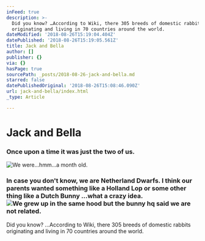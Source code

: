 ```yaml
---
inFeed: true
description: >-
  Did you know? …According to Wiki, there 305 breeds of domestic rabbits
  originating and living in 70 countries around the world. 
dateModified: '2018-08-26T15:19:04.404Z'
datePublished: '2018-08-26T15:19:05.561Z'
title: Jack and Bella
author: []
publisher: {}
via: {}
hasPage: true
sourcePath: _posts/2018-08-26-jack-and-bella.md
starred: false
datePublishedOriginal: '2018-08-26T15:08:46.090Z'
url: jack-and-bella/index.html
_type: Article

---
```

# Jack and Bella

### Once upon a time it was just the two of us.
![We were...hmm...a month old. ](https://the-grid-user-content.s3-us-west-2.amazonaws.com/e217328a-d23a-4ce4-9042-e2c991afbdd4.jpg)

### In case you don't know, we are Netherland Dwarfs. I think our parents wanted something like a Holland Lop or some other thing like a Dutch Bunny ...what a crazy idea. ![We grew up in the same hood but the bunny hq said we are not related. ](https://s3-us-west-2.amazonaws.com/the-grid-img/p/ee7ad85891a06d3c71e3cf2d7d4cdd362c720b48.jpg)

Did you know? ...According to Wiki, there 305 breeds of domestic rabbits originating and living in 70 countries around the world.